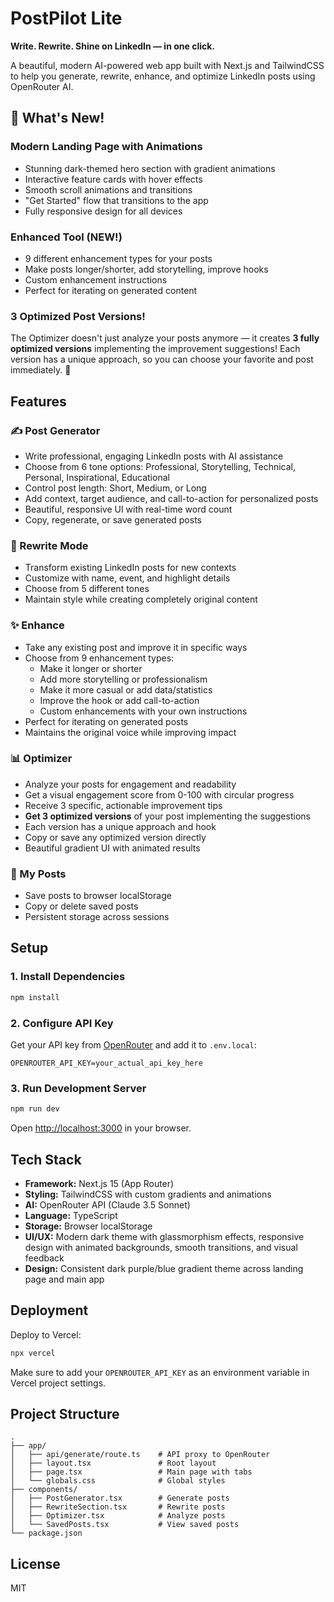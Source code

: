 # PostPilot Lite

**Write. Rewrite. Shine on LinkedIn — in one click.**

A beautiful, modern AI-powered web app built with Next.js and TailwindCSS to help you generate, rewrite, enhance, and optimize LinkedIn posts using OpenRouter AI.

## 🎉 What's New!

### Modern Landing Page with Animations
- Stunning dark-themed hero section with gradient animations
- Interactive feature cards with hover effects
- Smooth scroll animations and transitions
- "Get Started" flow that transitions to the app
- Fully responsive design for all devices

### Enhanced Tool (NEW!)
- 9 different enhancement types for your posts
- Make posts longer/shorter, add storytelling, improve hooks
- Custom enhancement instructions
- Perfect for iterating on generated content

### 3 Optimized Post Versions!

The Optimizer doesn't just analyze your posts anymore — it creates **3 fully optimized versions** implementing the improvement suggestions! Each version has a unique approach, so you can choose your favorite and post immediately. 🚀

## Features

### ✍️ Post Generator
- Write professional, engaging LinkedIn posts with AI assistance
- Choose from 6 tone options: Professional, Storytelling, Technical, Personal, Inspirational, Educational
- Control post length: Short, Medium, or Long
- Add context, target audience, and call-to-action for personalized posts
- Beautiful, responsive UI with real-time word count
- Copy, regenerate, or save generated posts

### 🔄 Rewrite Mode
- Transform existing LinkedIn posts for new contexts
- Customize with name, event, and highlight details
- Choose from 5 different tones
- Maintain style while creating completely original content

### ✨ Enhance
- Take any existing post and improve it in specific ways
- Choose from 9 enhancement types:
  - Make it longer or shorter
  - Add more storytelling or professionalism
  - Make it more casual or add data/statistics
  - Improve the hook or add call-to-action
  - Custom enhancements with your own instructions
- Perfect for iterating on generated posts
- Maintains the original voice while improving impact

### 📊 Optimizer
- Analyze your posts for engagement and readability
- Get a visual engagement score from 0-100 with circular progress
- Receive 3 specific, actionable improvement tips
- **Get 3 optimized versions** of your post implementing the suggestions
- Each version has a unique approach and hook
- Copy or save any optimized version directly
- Beautiful gradient UI with animated results

### 📁 My Posts
- Save posts to browser localStorage
- Copy or delete saved posts
- Persistent storage across sessions

## Setup

### 1. Install Dependencies

```bash
npm install
```

### 2. Configure API Key

Get your API key from [OpenRouter](https://openrouter.ai/) and add it to `.env.local`:

```
OPENROUTER_API_KEY=your_actual_api_key_here
```

### 3. Run Development Server

```bash
npm run dev
```

Open [http://localhost:3000](http://localhost:3000) in your browser.

## Tech Stack

- **Framework:** Next.js 15 (App Router)
- **Styling:** TailwindCSS with custom gradients and animations
- **AI:** OpenRouter API (Claude 3.5 Sonnet)
- **Language:** TypeScript
- **Storage:** Browser localStorage
- **UI/UX:** Modern dark theme with glassmorphism effects, responsive design with animated backgrounds, smooth transitions, and visual feedback
- **Design:** Consistent dark purple/blue gradient theme across landing page and main app

## Deployment

Deploy to Vercel:

```bash
npx vercel
```

Make sure to add your `OPENROUTER_API_KEY` as an environment variable in Vercel project settings.

## Project Structure

```
.
├── app/
│   ├── api/generate/route.ts    # API proxy to OpenRouter
│   ├── layout.tsx               # Root layout
│   ├── page.tsx                 # Main page with tabs
│   └── globals.css              # Global styles
├── components/
│   ├── PostGenerator.tsx        # Generate posts
│   ├── RewriteSection.tsx       # Rewrite posts
│   ├── Optimizer.tsx            # Analyze posts
│   └── SavedPosts.tsx           # View saved posts
└── package.json
```

## License

MIT
